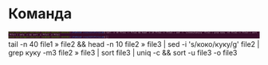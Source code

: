 # Команда
![](https://github.com/alicekaeva/6semNITLabs/blob/main/firstLab/%D0%A1%D0%BD%D0%B8%D0%BC%D0%BE%D0%BA%20%D1%8D%D0%BA%D1%80%D0%B0%D0%BD%D0%B0%20%D0%BE%D1%82%202022-03-06%2022-20-18.png)
tail -n 40 file1 » file2 && head -n 10 file2 » file3 | sed -i 's/коко/куку/g' file2 | grep куку -m3 file2 » file3 | sort file3 | uniq -c && sort -u file3 -o file3
